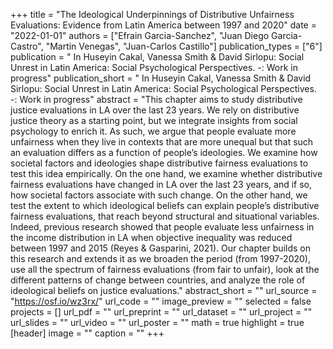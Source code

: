 +++
title = "The Ideological Underpinnings of Distributive Unfairness Evaluations: Evidence from Latin America between 1997 and 2020"
date = "2022-01-01"
authors = ["Efrain Garcia-Sanchez", "Juan Diego Garcia-Castro", "Martin Venegas", "Juan-Carlos Castillo"]
publication_types = ["6"]
publication = " In Huseyin Cakal, Vanessa Smith & David Sirlopu: Social Unrest in Latin America: Social Psychological Perspectives. -: Work in progress"
publication_short = " In Huseyin Cakal, Vanessa Smith & David Sirlopu: Social Unrest in Latin America: Social Psychological Perspectives. -: Work in progress"
abstract = "This chapter aims to study distributive justice evaluations in LA over the last 23 years. We rely on distributive justice theory as a starting point, but we integrate insights from social psychology to enrich it. As such, we argue that people evaluate more unfairness when they live in contexts that are more unequal but that such an evaluation differs as a function of people’s ideologies. We examine how societal factors and ideologies shape distributive fairness evaluations to test this idea empirically. On the one hand, we examine whether distributive fairness evaluations have changed in LA over the last 23 years, and if so, how societal factors associate with such change. On the other hand, we test the extent to which ideological beliefs can explain people’s distributive fairness evaluations, that reach beyond structural and situational variables. Indeed, previous research showed that people evaluate less unfairness in the income distribution in LA when objective inequality was reduced between 1997 and 2015 (Reyes & Gasparini, 2021). Our chapter builds on this research and extends it as we broaden the period (from 1997-2020), use all the spectrum of fairness evaluations (from fair to unfair), look at the different patterns of change between countries, and analyze the role of ideological beliefs on justice evaluations."
abstract_short = ""
url_source = "https://osf.io/wz3rx/"
url_code = ""
image_preview = ""
selected = false
projects = []
url_pdf = ""
url_preprint = ""
url_dataset = ""
url_project = ""
url_slides = ""
url_video = ""
url_poster = ""
math = true
highlight = true
[header]
image = ""
caption = ""
+++
